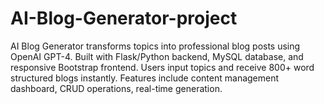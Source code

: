 # AI-Blog-Generator-project
AI Blog Generator transforms topics into professional blog posts using OpenAI GPT-4. Built with Flask/Python backend, MySQL database, and responsive Bootstrap frontend. Users input topics and receive 800+ word structured blogs instantly. Features include content management dashboard, CRUD operations, real-time generation.
